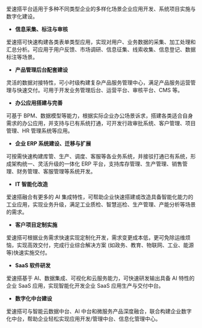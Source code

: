 爱速搭平台适用于多种不同类型企业的多样化场景企业应用开发、系统项目实施与数字化建设。

- **信息采集、标注与审核**

爱速搭可快速构建各类表单类型应用，实现对用户、业务数据的采集、加工处理和汇总分析。可应用于用户反馈、市场调研、信息征集、线索收集、信息登记、数据标注等场景。

- **产品管理后台配套建设**

灵活的数据对接特性，可小时级构建复杂产品服务管理中心，满足产品服务运营管理与快速交付。可用于开发业务管理后台、运营平台、审核平台、CMS 等。

- **办公应用搭建与完善**

可基于 BPM、数据模型等能力，根据实际企业办公场景诉求，搭建各类适合自身需求的办公应用，并支持与已有系统打通，可开发行政审批系统、客户管理、项目管理、HR 管理系统等应用。

- **企业 ERP 系统建设、迁移与扩展**

可按需快速构建库管、生产、调度、客服等各业务系统，并接驳打通已有系统，形成架构统一、灵活升级的一体化 ERP 平台，支持库存管理、生产管理、销售管理、财务管理、客服管理等系统开发。

- **IT 智能化改造**

爱速搭融合有更多的 AI 集成特性，可帮助企业快速搭建或改造具备智能化能力的工业应用，实现业务升级，满足工业质检、智慧巡检、生产管理、产能分析等场景的需求。

- **客户项目定制实施**

爱速搭可根据业务需求快速实现定制化开发，需求变更成本低，更可免除运维烦恼，实现高效交付，完成行业综合解决方案 (如政务、教育、物联网、工业、能源等)快速实施交付。

- **SaaS 软件研发**

爱速搭基于 AI、数据集成、可视化和云服务能力，可快速研发输出具备 AI 特性的企业 SaaS 应用，实现智能化开发企业 SaaS 应用生产与交付中台。

- **数字化中台建设**

爱速搭可与智能云数据中台、AI 中台和微服务产品深度融合，联合构建企业数字化中台，帮助企业轻松实现应用开发/管理中台、信息化管理中心。
